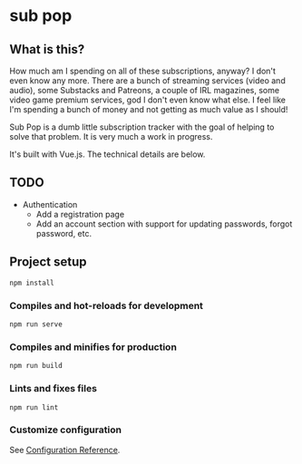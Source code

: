 # sub pop

## What is this?

How much am I spending on all of these subscriptions, anyway? I don't even know
any more. There are a bunch of streaming services (video and audio), some Substacks
and Patreons, a couple of IRL magazines, some video game premium services, god I don't
even know what else. I feel like I'm spending a bunch of money and not getting as much
value as I should!

Sub Pop is a dumb little subscription tracker with the goal of helping to solve that
problem. It is very much a work in progress.

It's built with Vue.js. The technical details are below.

## TODO

- Authentication
  - Add a registration page
  - Add an account section with support for updating passwords, forgot password, etc.

## Project setup

```
npm install
```

### Compiles and hot-reloads for development

```
npm run serve
```

### Compiles and minifies for production

```
npm run build
```

### Lints and fixes files

```
npm run lint
```

### Customize configuration

See [Configuration Reference](https://cli.vuejs.org/config/).
